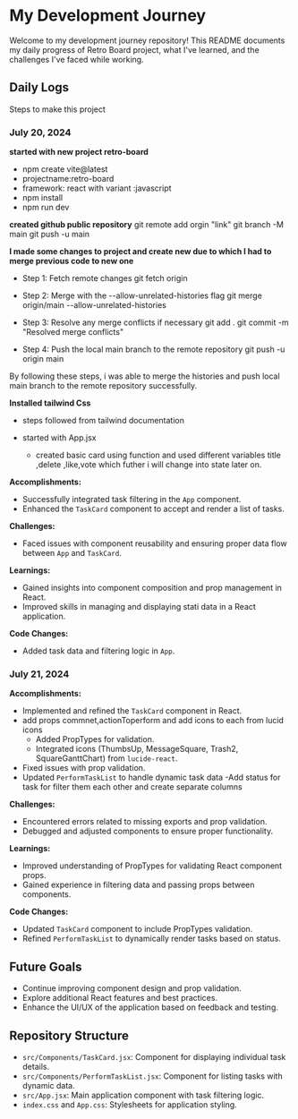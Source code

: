 # My Development Journey
Welcome to my development journey repository! This README documents my daily progress of Retro Board project, what I've learned, and the challenges I've faced  while working.
## Daily Logs
Steps to make this project 
### July 20, 2024
**started with new project retro-board**

- npm create vite@latest
- projectname:retro-board
- framework: react with variant :javascript
- npm install
- npm run dev

**created github public repository**
git remote add orgin "link"
git branch -M main
git push -u main

**I made some changes to project and create new due to which I had  to merge previous code to new one**
- Step 1: Fetch remote changes
  git fetch origin

- Step 2: Merge with the --allow-unrelated-histories flag
  git merge origin/main --allow-unrelated-histories

- Step 3: Resolve any merge conflicts if necessary
  git add .
  git commit -m "Resolved merge conflicts"

- Step 4: Push the local main branch to the remote repository
  git push -u origin main

 By following these steps, i was able to merge the histories and push local main branch to the remote repository successfully.

**Installed tailwind Css**
- steps followed from tailwind documentation
 
- started with App.jsx
  - created basic card using function and used different variables title ,delete ,like,vote which futher i will change into state later on.

**Accomplishments:**

- Successfully integrated task filtering in the `App` component.
- Enhanced the `TaskCard` component to accept and render a list of tasks.

**Challenges:**

- Faced issues with component reusability and ensuring proper data flow between `App` and `TaskCard`.

**Learnings:**

- Gained insights into component composition and prop management in React.
- Improved skills in managing and displaying stati data in a React application.

**Code Changes:**

- Added task data and filtering logic in `App`.


### July 21, 2024

**Accomplishments:**

- Implemented and refined the `TaskCard` component in React.
- add props commnet,actionToperform and add icons to each from lucid icons
  - Added PropTypes for validation.
  - Integrated icons (ThumbsUp, MessageSquare, Trash2, SquareGanttChart) from `lucide-react`.
- Fixed issues with prop validation.
- Updated `PerformTaskList` to handle dynamic task data
-Add status for task for filter them each other and create separate columns

**Challenges:**

- Encountered errors related to missing exports and prop validation.
- Debugged and adjusted components to ensure proper functionality.

**Learnings:**

- Improved understanding of PropTypes for validating React component props.
- Gained experience in filtering data and passing props between components.

**Code Changes:**

- Updated `TaskCard` component to include PropTypes validation.
- Refined `PerformTaskList` to dynamically render tasks based on status.




## Future Goals

- Continue improving component design and prop validation.
- Explore additional React features and best practices.
- Enhance the UI/UX of the application based on feedback and testing.

## Repository Structure

- `src/Components/TaskCard.jsx`: Component for displaying individual task details.
- `src/Components/PerformTaskList.jsx`: Component for listing tasks with dynamic data.
- `src/App.jsx`: Main application component with task filtering logic.
- `index.css` and `App.css`: Stylesheets for application styling.



